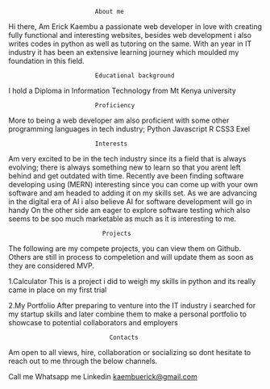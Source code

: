 
                            About me
Hi there, Am Erick Kaembu a passionate web developer in love with creating fully functional and interesting websites, besides web development i also writes codes in python as well as tutoring on the same. With an year in IT industry it has been an extensive learning journey which moulded my foundation in this field.


                            Educational background
I hold a Diploma in Information Technology from Mt Kenya university

                            Proficiency
More to being a web developer am also proficient with some other programming languages in tech industry;
Python
Javascript
R
CSS3
Exel

                            Interests
Am very excited to be in the tech industry since its a field that is always evolving; there is always something new to learn so that you arent left behind and get outdated with time. Recently ave been finding software developing using (MERN) interesting since you can come up with your own software and am headed to adding it on my skills set. As we are advancing in the digital era of AI i also believe AI for software development will go in handy
On the other side am eager to explore software testing which also seems to be soo much marketable as much as it is interesting to me.


                              Projects
The following are my compete projects, you can view them on Github. Others are still in process to compeletion and will update them as soon as they are considered MVP.

1.Calculator
This is a project i did to weigh my skills in python and its really came in place on my first trial

2.My Portfolio
After preparing to venture into the IT industry i searched for my startup skills and later combine them to make a personal portfolio to showcase to potential collaborators and employers

                                Contacts
Am open to all views, hire, collaboration or socializing so dont hesitate to reach out to me through the below channels.

Call me
Whatsapp me
Linkedin
kaembuerick@gmail.com
